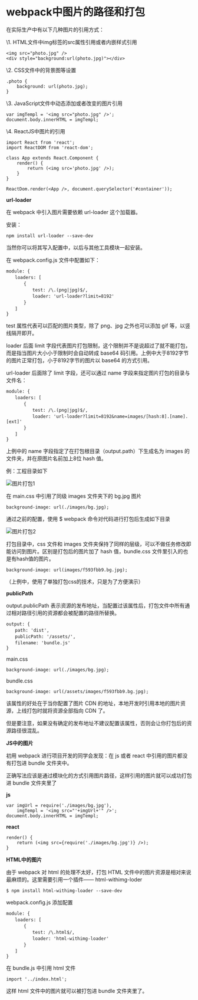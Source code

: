 # webpack中图片的路径和打包

在实际生产中有以下几种图片的引用方式：

\1. HTML文件中img标签的src属性引用或者内嵌样式引用

```
<img src="photo.jpg" />
<div style="background:url(photo.jpg)"></div>
```

\2. CSS文件中的背景图等设置

```
.photo {
    background: url(photo.jpg);
}
```

\3. JavaScript文件中动态添加或者改变的图片引用

```
var imgTempl = '<img src="photo.jpg" />';
document.body.innerHTML = imgTempl;
```

\4. ReactJS中图片的引用

```
import React from 'react';
import ReactDOM from 'react-dom';

class App extends React.Component {
    render() {
        return (<img src='photo.jpg' />);
    }
}

ReactDom.render(<App />, document.querySelector('#container'));
```

**url-loader**

在 webpack 中引入图片需要依赖 url-loader 这个加载器。

安装：

```
npm install url-loader --save-dev
```

当然你可以将其写入配置中，以后与其他工具模块一起安装。

在 webpack.config.js 文件中配置如下：

```
module: {
　　loaders: [
　　　　{
　　　　　　test: /\.(png|jpg)$/,
　　　　　　loader: 'url-loader?limit=8192'
　　　　}
　　]
}    
```

test 属性代表可以匹配的图片类型，除了 png、jpg 之外也可以添加 gif 等，以竖线隔开即开。

loader 后面 limit 字段代表图片打包限制，这个限制并不是说超过了就不能打包，而是指当图片大小小于限制时会自动转成 base64 码引用。上例中大于8192字节的图片正常打包，小于8192字节的图片以 base64 的方式引用。

url-loader 后面除了 limit 字段，还可以通过 name 字段来指定图片打包的目录与文件名：

```
module: {
　　loaders: [
　　　　{
　　　　　　test: /\.(png|jpg)$/,
　　　　　　loader: 'url-loader?limit=8192&name=images/[hash:8].[name].[ext]'
　　　　}
　　]
}
```

 上例中的 name 字段指定了在打包根目录（output.path）下生成名为 images 的文件夹，并在原图片名前加上8位 hash 值。

例：工程目录如下

![图片打包1](D:\worksoft\somethingrepo\simplerepo\webpack\图片打包1.png)

在 main.css 中引用了同级 images 文件夹下的 bg.jpg 图片

```
background-image: url(./images/bg.jpg);
```

通过之前的配置，使用 $ webpack 命令对代码进行打包后生成如下目录

![图片打包2](D:\worksoft\somethingrepo\simplerepo\webpack\图片打包2.png)

打包目录中，css 文件和 images 文件夹保持了同样的层级，可以不做任务修改即能访问到图片。区别是打包后的图片加了 hash 值，bundle.css 文件里引入的也是有hash值的图片。

```
background-image: url(images/f593fbb9.bg.jpg);
```

 （上例中，使用了单独打包css的技术，只是为了方便演示）

**publicPath**

output.publicPath 表示资源的发布地址，当配置过该属性后，打包文件中所有通过相对路径引用的资源都会被配置的路径所替换。

```
output: {
　　path: 'dist',
　　publicPath: '/assets/',
　　filename: 'bundle.js'
}
```

 main.css

```
background-image: url(./images/bg.jpg);
```

 bundle.css

```
background-image: url(/assets/images/f593fbb9.bg.jpg);
```

该属性的好处在于当你配置了图片 CDN 的地址，本地开发时引用本地的图片资源，上线打包时就将资源全部指向 CDN 了。

但是要注意，如果没有确定的发布地址不建议配置该属性，否则会让你打包后的资源路径很混乱。

**JS中的图片**

初用 webpack 进行项目开发的同学会发现：在 js 或者 react 中引用的图片都没有打包进 bundle 文件夹中。

正确写法应该是通过模块化的方式引用图片路径，这样引用的图片就可以成功打包进 bundle 文件夹里了

**js**

```
var imgUrl = require('./images/bg.jpg'),
    imgTempl = '<img src="'+imgUrl+'" />';
document.body.innerHTML = imgTempl;
```

**react**

```
render() {
    return (<img src={require('./images/bg.jpg')} />);
}
```

**HTML中的图片**

由于 webpack 对 html 的处理不太好，打包 HTML 文件中的图片资源是相对来说最麻烦的。这里需要引用一个插件—— html-withimg-loder

```
$ npm install html-withimg-loader --save-dev
```

 webpack.config.js 添加配置

```
module: {
　　loaders: [
　　　　{
　　　　　　test: /\.html$/,
　　　　　　loader: 'html-withimg-loader'
　　　　}
　　]
}
```

在 bundle.js 中引用 html 文件

```
import '../index.html';
```

这样 html 文件中的图片就可以被打包进 bundle 文件夹里了。